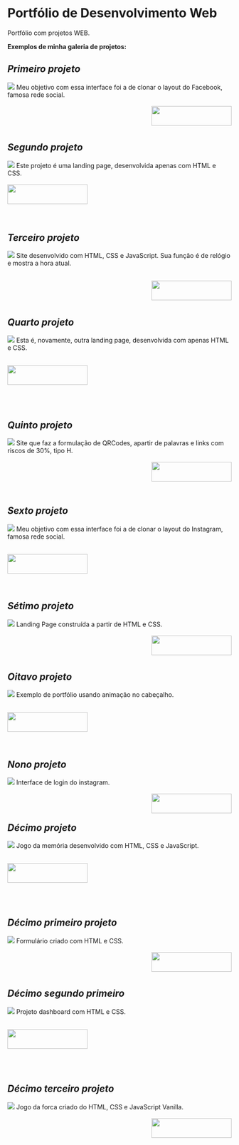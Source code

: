 # Portfólio de Desenvolvimento Web
Portfólio com projetos WEB. 

<b> Exemplos de minha galeria de projetos: </b>
<br>

## _Primeiro projeto_
<img src="https://github.com/MariaE-duarda/Imagens/blob/main/foto3.png?raw=true">
Meu objetivo com essa interface foi a de clonar o layout do Facebook, famosa rede social. 
</br>
</br>
<a href = "https://page-facebook-clone.netlify.app/"><img  align="right" height="44" width="180" src="https://img.shields.io/badge/-Visualizar-36AE7C?style=square&logo=Github&logoColor=white&link=https://page-facebook-clone.netlify.app" target="_blank"></a>

</br>
</br>
</br>

## _Segundo projeto_
<img src="https://github.com/MariaE-duarda/Imagens/blob/main/foto2.png?raw=true">
Este projeto é uma landing page, desenvolvida apenas com HTML e CSS.
</br>
</br>
<a href = "https://site-landing-page.netlify.app/"><img  height="44" width="180" src="https://img.shields.io/badge/-Visualizar-9772FB?style=square&logo=Github&logoColor=white&link=https://page-facebook-clone.netlify.app" target="_blank"></a>

</br>
</br>
</br>

## _Terceiro projeto_
<img src="https://github.com/MariaE-duarda/Imagens/blob/main/foto1.png?raw=true">
Site desenvolvido com HTML, CSS e JavaScript. Sua função é de relógio e mostra a hora atual.

</br>
</br>

<a href = "https://cronometro-javascript.netlify.app/"><img align="right" height="44" width="180" src="https://img.shields.io/badge/-Visualizar-EB5353?style=square&logo=Github&logoColor=white&link=https://page-facebook-clone.netlify.app" target="_blank"></a>
</br>
</br>
</br>

##  _Quarto projeto_
<img src="https://github.com/MariaE-duarda/Imagens/blob/main/foto4.png?raw=true">
Esta é, novamente, outra landing page, desenvolvida com apenas HTML e CSS. 

</br>
</br>

<a href = "https://screen-login-purple.netlify.app/"><img  height="44" width="180" src="https://img.shields.io/badge/-Visualizar-035397?style=square&logo=Github&logoColor=white&link=https://page-facebook-clone.netlify.app" target="_blank"></a>

</br>
</br>

## _Quinto projeto_
<img src="https://github.com/MariaE-duarda/Imagens/blob/main/foto5.png?raw=true">
Site que faz a formulação de QRCodes, apartir de palavras e links com riscos de 30%, tipo H.

</br>
</br>
<a href = "https://qrcode-page.netlify.app/"><img align="right" height="44" width="180" src="https://img.shields.io/badge/-Visualizar-406882?style=square&logo=Github&logoColor=white&link=https://page-facebook-clone.netlify.app" target="_blank"></a>

</br>
</br>
</br>
</br>


## _Sexto projeto_
<img src="https://github.com/MariaE-duarda/Imagens/blob/main/tela%20instagram.png?raw=true">
Meu objetivo com essa interface foi a de clonar o layout do Instagram, famosa rede social. 

</br>
</br>

<a href = "https://qrcode-page.netlify.app/"><img height="44" width="180" src="https://img.shields.io/badge/-Visualizar-417D7A?style=square&logo=Github&logoColor=white&link=https://page-facebook-clone.netlify.app" target="_blank"></a>

</br>


## _Sétimo projeto_
<img src="https://github.com/MariaE-duarda/Imagens/blob/main/image%20game.png?raw=true">
Landing Page construída a partir de HTML e CSS. 

</br>
</br>
<a href = "https://landing-page-game.netlify.app/"><img align="right" height="44" width="180" src="https://img.shields.io/badge/-Visualizar-FF5D5D?style=square&logo=Github&logoColor=white&link=https://page-facebook-clone.netlify.app" target="_blank"></a>

</br>
</br>
</br>

## _Oitavo projeto_
<img src="https://github.com/MariaE-duarda/Imagens/blob/main/screenPortf%C3%B3lio.png?raw=true">
Exemplo de portfólio usando animação no cabeçalho.

</br>
</br>

<a href = "https://eduarda-araujo.netlify.app/"><img height="44" width="180" src="https://img.shields.io/badge/-Visualizar-646FD4?style=square&logo=Github&logoColor=white&link=https://page-facebook-clone.netlify.app" target="_blank"></a>

</br>

## _Nono projeto_
<img src="https://github.com/MariaE-duarda/Imagens/blob/main/instagram.png?raw=true">
Interface de login do instagram.

</br>
</br>
<a href = "https://login-with-instagram.netlify.app/"><img align="right" height="44" width="180" src="https://img.shields.io/badge/-Visualizar-CC9C75?style=square&logo=Github&logoColor=white&link=https://page-facebook-clone.netlify.app" target="_blank"></a>

</br>
</br>

## _Décimo projeto_
<img src="https://github.com/MariaE-duarda/Imagens/blob/main/memoria.png?raw=true">
Jogo da memória desenvolvido com HTML, CSS e JavaScript.

</br>
</br>

<a href = "https://memoria-jogo.netlify.app/"><img height="44" width="180" src="https://img.shields.io/badge/-Visualizar-3BACB6?style=square&logo=Github&logoColor=white&link=https://page-facebook-clone.netlify.app" target="_blank"></a>

</br>
</br>

## _Décimo primeiro projeto_
<img src="https://github.com/MariaE-duarda/Imagens/blob/main/Formul%C3%A1rio.png?raw=true">
Formulário criado com HTML e CSS.

</br>
</br>
<a href = "https://form-complet.netlify.app/"><img align="right" height="44" width="180" src="https://img.shields.io/badge/-Visualizar-0AA1DD?style=square&logo=Github&logoColor=white&link=https://page-facebook-clone.netlify.app" target="_blank"></a>

</br>
</br>
</br>

## _Décimo segundo primeiro_
<img src="https://github.com/MariaE-duarda/Imagens/blob/main/dashboard.png?raw=true">
Projeto dashboard com HTML e CSS.

</br>
</br>

<a href = "https://dashboard-create.netlify.app/"><img height="44" width="180" src="https://img.shields.io/badge/-Visualizar-3BACB6?style=square&logo=Github&logoColor=white&link=https://page-facebook-clone.netlify.app" target="_blank"></a>

</br>
</br>

## _Décimo terceiro projeto_
<img src="https://github.com/MariaE-duarda/Imagens/blob/main/jogo%20da%20for%C3%A7a.png?raw=true">
Jogo da forca criado do HTML, CSS e JavaScript Vanilla.

</br>
</br>
<a href = "https://jogo-da-forca-vanila.netlify.app/"><img align="right" height="44" width="180" src="https://img.shields.io/badge/-Visualizar-205375?style=square&logo=Github&logoColor=white&link=https://page-facebook-clone.netlify.app" target="_blank"></a>

</br>
</br>

